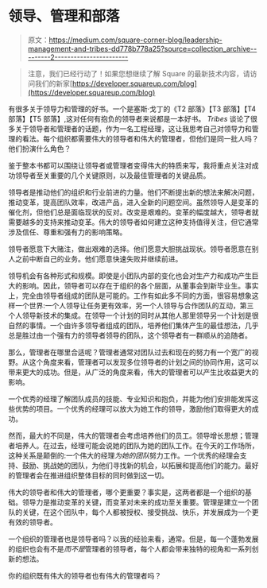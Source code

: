 # 领导、管理和部落

> 原文：<https://medium.com/square-corner-blog/leadership-management-and-tribes-dd778b778a25?source=collection_archive---------2----------------------->

> 注意，我们已经行动了！如果您想继续了解 Square 的最新技术内容，请访问我们的新家[https://developer.squareup.com/blog](https://developer.squareup.com/blog)

有很多关于领导力和管理的好书。一个是塞斯·戈丁的《T2 部落》【T3 部落】【T4 部落】【T5 部落】,这对任何有抱负的领导者来说都是一本好书。 *Tribes* 谈论了很多关于领导者和管理者的话题，作为一名工程经理，这让我思考自己对领导力和管理的看法。每个组织都需要伟大的领导者和伟大的管理者，但他们是同一批人吗？他们扮演什么角色？

鉴于整本书都可以围绕让领导者或管理者变得伟大的特质来写，我将重点关注对成功领导者至关重要的几个关键原则，以及最佳管理者的关键品质。

领导者是推动他们的组织和行业前进的力量。他们不断提出新的想法来解决问题，推动变革，提高团队效率，改进产品，进入全新的问题空间。虽然领导人是变革的催化剂，但他们总是面临现状的反对。改变是艰难的。变革的幅度越大，领导者就需要越多的支持来推动变革。伟大的领导者如何建立这种支持值得关注，但它通常涉及信任、尊重和强有力的影响策略。

领导者愿意下大赌注，做出艰难的选择。他们愿意大胆挑战现状。领导者愿意在别人之前中断自己的业务。他们愿意快速失败并继续前进。

领导机会有各种形式和规模。即使是小团队内部的变化也会对生产力和成功产生巨大的影响。因此，领导者可以存在于组织的各个层面，从董事会到新毕业生。事实上，完全由领导者组成的团队是可能的。工作有如此多不同的方面，很容易想象这样一个世界:一个人领导让任务更有效率，另一个人领导与合作团队的互动，第三个人领导新技术的集成。在领导一个计划的同时从其他人那里领导另一个计划是很自然的事情。一个由许多领导者组成的团队，培养他们集体产生的最佳想法，几乎总是胜过由一个强有力的领导者领导的团队，这个领导者有一群顺从的追随者。

那么，管理者在哪里合适呢？管理者通常对团队过去和现在的努力有一个宽广的视野。从这个角度来看，管理者可以发现多位领导者的计划之间的协同作用，这可以带来更大的成功。但是，从广泛的角度来看，伟大的管理者可以产生比收益更大的影响。

一个优秀的经理了解团队成员的技能、专业知识和抱负，并能为他们安排能发挥这些优势的项目。一个优秀的经理可以放大为她工作的领导，激励他们取得更大的成功。

然而，最大的不同是，伟大的管理者会考虑培养他们的员工。领导增长思想；管理者培养人。在过去，经理可能会说她的团队为她的团队工作。在今天的工作场所，这种关系是颠倒的:一个伟大的经理*为她的团队*努力工作。一个优秀的经理会支持、鼓励、挑战她的团队，为他们寻找新的机会，以拓展和提高他们的能力。最好的管理者会在推进组织整体目标的同时做到这一切。

伟大的领导者和伟大的管理者，哪个更重要？事实是，这两者都是一个组织的基础。领导力是推动变革的关键，而变革对未来的成功至关重要。管理是建立一个团队的关键，在这个团队中，每个人都被授权、接受挑战、快乐，并发展成为一个更有效的领导者。

一个组织的管理者也是领导者吗？以我的经验来看，通常。但是，每一个蓬勃发展的组织也会有不是*而不是*管理者的领导者，每个人都会带来独特的视角和一系列创新的想法。

你的组织既有伟大的领导者也有伟大的管理者吗？